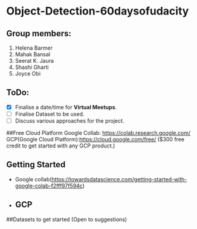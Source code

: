 # Object-Detection-60daysofudacity

## Group members:
1. Helena Barmer 
2. Mahak Bansal
3. Seerat K. Jaura
4. Shashi Gharti
5. Joyce Obi

## ToDo:
- [x] Finalise a date/time for **Virtual Meetups**.
- [ ] Finalise Dataset to be used.
- [ ] Discuss various approaches for the project.

##Free Cloud Platform
Google Collab: https://colab.research.google.com/
GCP(Google Cloud Platform):https://cloud.google.com/free/  ($300 free credit to get started with any GCP product.)

## Getting Started
- Google collab(https://towardsdatascience.com/getting-started-with-google-colab-f2fff97f594c)
- GCP 
    - 

##Datasets to get started (Open to suggestions)
